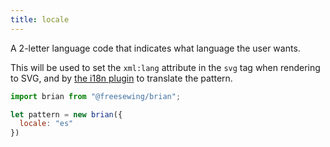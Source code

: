 ```yaml
--- 
title: locale
---
```


A 2-letter language code that indicates what language the user wants.

This will be used to set the `xml:lang` attribute in the `svg` tag when rendering to SVG,
and by [the i18n plugin](/reference/plugins/i18n/) to translate the pattern.

```js
import brian from "@freesewing/brian";

let pattern = new brian({
  locale: "es"
})
```
